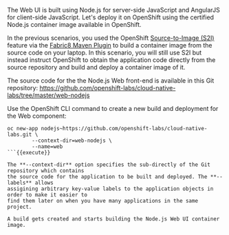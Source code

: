 The Web UI is built using Node.js for server-side JavaScript and AngularJS for client-side 
JavaScript. Let's deploy it on OpenShift using the certified Node.js container image available 
in OpenShift. 

In the previous scenarios, you used the OpenShift 
[Source-to-Image (S2I)](https://docs.openshift.com/container-platform/3.7/architecture/core_concepts/builds_and_image_streams.html#source-build) 
feature via the [Fabric8 Maven Plugin](https://maven.fabric8.io) to build a container image from the 
source code on your laptop. In this scenario, you will still use S2I but instead instruct OpenShift 
to obtain the application code directly from the source repository and build and deploy a 
container image of it.

The source code for the the Node.js Web front-end is available in this Git repository: 
<https://github.com/openshift-labs/cloud-native-labs/tree/master/web-nodejs>

Use the OpenShift CLI command to create a new build and deployment for the Web component:

```
oc new-app nodejs~https://github.com/openshift-labs/cloud-native-labs.git \
        --context-dir=web-nodejs \
        --name=web
```{{execute}}

The **--context-dir** option specifies the sub-directly of the Git repository which contains 
the source code for the application to be built and deployed. The **--labels** allows 
assigining arbitrary key-value labels to the application objects in order to make it easier to 
find them later on when you have many applications in the same project.

A build gets created and starts building the Node.js Web UI container image. 